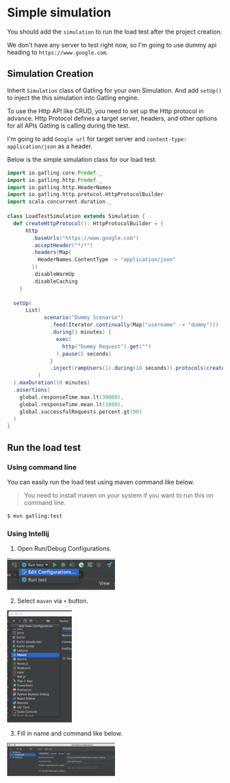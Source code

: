 # Simple simulation
You should add the `simulation` to run the load test after the project creation. 

We don't have any server to test right now, so I'm going to use dummy api heading to `https://www.google.com`.

## Simulation Creation

Inherit `Simulation` class of Gatling for your own Simulation. And add `setUp()` to inject the this simulation
into Gatling engine.

To use the Http API like CRUD, you need to set up the Http protocol in advance. 
Http Protocol defines a target server, headers, and other options for all APIs Gatling is calling during the test.

I'm going to add `Google url` for target server and `content-type: application/json` as a header.

Below is the simple simulation class for our load test. 

```scala
import io.gatling.core.Predef._
import io.gatling.http.Predef._
import io.gatling.http.HeaderNames
import io.gatling.http.protocol.HttpProtocolBuilder
import scala.concurrent.duration._

class LoadTestSimulation extends Simulation {
  def createHttpProtocol(): HttpProtocolBuilder = {
      http
        .baseUrls("https://www.google.com")
        .acceptHeader("*/*")
        .headers(Map(
          HeaderNames.ContentType -> "application/json"
        ))
        .disableWarmUp
        .disableCaching
    }
  
  setUp(
      List(
            scenario("Dummy Scenario")
              .feed(Iterator.continually(Map("username" -> "dummy")))
              .during(1 minutes) {
                exec(
                  http("Dummy Request").get("")
                ).pause(5 seconds)
              }
              .inject(rampUsers(1).during(10 seconds)).protocols(createHttpProtocol())
          )
  ).maxDuration(10 minutes)
  .assertions(
    global.responseTime.max.lt(30000),
    global.responseTime.mean.lt(1000),
    global.successfulRequests.percent.gt(90)
  )
}
``` 

## Run the load test

### Using command line
You can easily run the load test using maven command like below.

> You need to install maven on your system if you want to run this on command line. 

```bash
$ mvn gatling:test
```

### Using Intellij 

1. Open Run/Debug Configurations.  
<img src="../images/intellij_run_configuration1.png" width="50%" height="50%">

2. Select `maven` via `+` button.  
<img src="../images/intellij_run_configuration2.png" width="30%" height="30%">

3. Fill in name and command like below.  
<img src="../images/intellij_run_configuration3.png" width="50%" height="50%">
